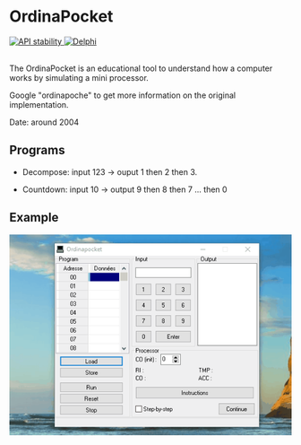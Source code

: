 # OrdinaPocket

<div>
  <!-- Stability -->
  <a href="https://nodejs.org/api/documentation.html#documentation_stability_index">
    <img src="https://img.shields.io/badge/stability-experimental-orange.svg?style=flat-square"
      alt="API stability" />
  </a>
  <!-- Standard -->
  <a href="https://img.shields.io/badge">
    <img src="https://img.shields.io/badge/Language-Delphi-brightgreen.svg"
      alt="Delphi" />
  </a>
</div>
<br />

The OrdinaPocket is an educational tool to understand how a computer works by simulating a mini processor.

Google "ordinapoche" to get more information on the original implementation.

Date: around 2004

## Programs

- Decompose: input 123 -> ouput 1 then 2 then 3.

- Countdown: input 10 -> output 9 then 8 then 7 ... then 0

## Example

<p align="center">
  <img alt="Ordinapocket" src="ordinapocket.gif">
</p>
